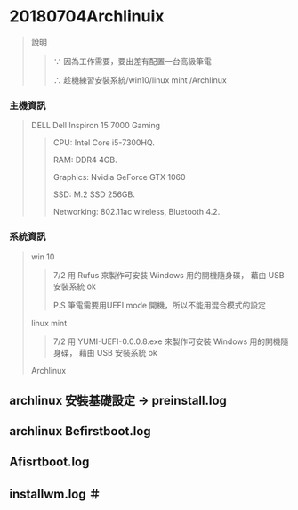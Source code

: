 # 20180704Archlinuix
> 說明
>> ∵ 因為工作需要，要出差有配置一台高級筆電
>>
>> ∴ 趁機練習安裝系統/win10/linux mint /Archlinux

### 主機資訊
> DELL Dell Inspiron 15 7000 Gaming 
>> CPU: Intel Core i5-7300HQ. 
>>
>> RAM:       DDR4  4GB.
>>
>> Graphics:  Nvidia GeForce GTX 1060
>>
>> SSD: 	    M.2 SSD 256GB.
>>
>> Networking: 802.11ac wireless, Bluetooth 4.2.

### 系統資訊
> win 10 
>> 7/2  用 Rufus 來製作可安裝 Windows 用的開機隨身碟， 藉由 USB 安裝系統 ok
>> 
>> P.S 筆電需要用UEFI mode 開機，所以不能用混合模式的設定
>>
> linux mint
>> 7/2  用 YUMI-UEFI-0.0.0.8.exe 來製作可安裝 Windows 用的開機隨身碟， 藉由 USB 安裝系統 ok
>>
> Archlinux

## archlinux 安裝基礎設定 → preinstall.log   


## archlinux Befirstboot.log     

## Afisrtboot.log      

## installwm.log      ＃
 


